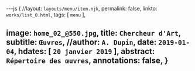 ---js
{
//layout:    `layouts/menu/item.njk`,
permalink: false,
linkto:    `works/list_0.html`,
tags:      [ `menu` ],

image:     `home_02_@550.jpg`,
title:     `Chercheur d'Art`,
subtitle:  `Œuvres`,
//author:    `A. Dupin`,
date:      `2019-01-04`,
hdates:     [ `20 janvier 2019` ],
abstract:  `Répertoire des œuvres`,
annotations:  false,
}
---
